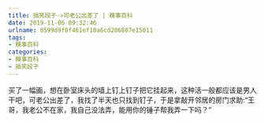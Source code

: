 ```yaml
---
title: 搞笑段子->可老公出差了 | 糗事百科
date: 2019-11-06 09:32:46
urlname: 0599d9f0f461ef10a6cd206807e15011
tags: 
- 糗事百科
categories:
- 糗事百科
- 搞笑段子
---
```

买了一幅画，想在卧室床头的墙上钉上钉子把它挂起来，这种活一般都应该是男人干吧，可老公出差了，我找了半天也只找到钉子，于是拿敲开邻居的房门求助:“王哥，我老公不在家，我自己没法弄，能用你的锤子帮我弄一下吗？”


